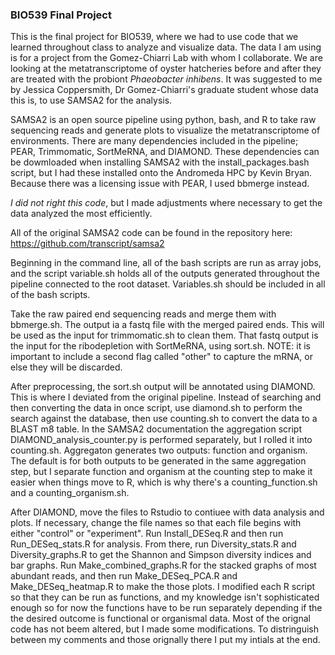 ### BIO539 Final Project


This is the final project for BIO539, where we had to use code that we learned throughout class 
to analyze and visualize data. The data I am using is for a project from the Gomez-Chiarri Lab with whom I
collaborate. We are looking at the metatranscriptome of oyster hatcheries before and after they
are treated with the probiont *Phaeobacter inhibens*. It was suggested to me by Jessica Coppersmith, Dr Gomez-Chiarri's 
graduate student whose data this is, to use SAMSA2 for the analysis. 

SAMSA2 is an open source pipeline using python, bash, and R to take raw sequencing reads and generate 
plots to visualize the metatranscriptome of environments. There are many dependencies included in the pipeline; 
PEAR, Trimmomatic, SortMeRNA, and DIAMOND. These dependencies can be dowmloaded when installing SAMSA2 with the 
install_packages.bash script, but I had these installed onto the Andromeda HPC by Kevin Bryan. Because there was
a licensing issue with PEAR, I used bbmerge instead.

*I did not right this code*, but I made adjustments where necessary to get the data analyzed the most efficiently.

All of the original SAMSA2 code can be found in the repository here: https://github.com/transcript/samsa2

Beginning in the command line, all of the bash scripts are run as array jobs, and the script variable.sh
holds all of the outputs generated throughout the pipeline connected to the root dataset. Variables.sh should be included
in all of the bash scripts.

Take the raw paired end sequencing reads and merge them with bbmerge.sh. The output ia a
fastq file with the merged paired ends. This will be used as the input for trimmomatic.sh to clean them.
That fastq output is the input for the ribodepletion with SortMeRNA, using sort.sh. NOTE: it is important to include
a second flag called "other" to capture the mRNA, or else they will be discarded. 

After preprocessing, the sort.sh output will be annotated using DIAMOND. This is where I deviated from the original pipeline. Instead of searching and then converting the data in once script, use diamond.sh to perform the search against
the database, then use counting.sh to convert the data to a BLAST m8 table. In the SAMSA2 documentation the aggregation
script DIAMOND_analysis_counter.py is performed separately, but I rolled it into counting.sh. Aggregaton generates
two outputs: function and organism. The default is for both outputs to be generated in the same aggregation step,
but I separate function and organism at the counting step to make it easier when things move to R, which is why
there's a counting_function.sh and a counting_organism.sh. 

After DIAMOND, move the files to Rstudio to contiuee with data analysis and plots. If necessary, change the file names
so that each file begins with either "control" or "experiment". Run Install_DESeq.R and then run Run_DESeq_stats.R for
analysis. From there, run Diversity_stats.R and Diversity_graphs.R to get the Shannon and Simpson diversity indices and
bar graphs. Run Make_combined_graphs.R for the stacked graphs of most abundant reads, and then run Make_DESeq_PCA.R and 
Make_DESeq_heatmap.R to make the those plots. I modified each R script so that they can be run as functions, and my 
knowledge isn't sophisticated enough so for now the functions have to be run separately depending if the the desired
outcome is functional or organismal data. Most of the orignal code has not beem altered, but I made some modifications.
To distringuish between my comments and those orignally there I put my intials at the end. 
